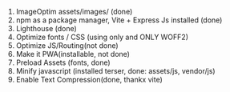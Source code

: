 1. ImageOptim assets/images/ (done)
2. npm as a package manager, Vite + Express Js installed (done)
3. Lighthouse (done)
4. Optimize fonts / CSS (using only and ONLY WOFF2)
5. Optimize JS/Routing(not done)
6. Make it PWA(installable, not done)
7. Preload Assets (fonts, done)
8. Minify javascript (installed terser, done: assets/js, vendor/js)
9. Enable Text Compression(done, thankx vite)
